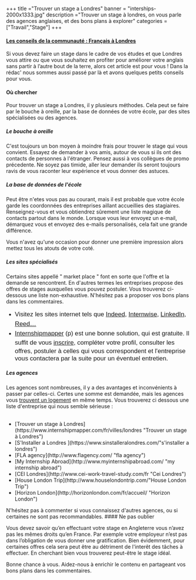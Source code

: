 +++
title ="Trouver un stage a Londres"
banner = "interships-2000x1333.jpg"
description ="Trouver un stage à londres, on vous parle des agences anglaises, et des bons plans à explorer"
categories = ["Travail","Stage"]
+++

#### [Les conseils de la communauté : Français à Londres](https://francais-a-londres.org/c/stage)


Si vous devez faire un stage dans le cadre de vos études et que Londres vous attire ou que vous souhaitez en profiter pour améliorer votre anglais sans partir à l’autre bout de la terre, alors cet article est pour vous ! Dans la rédac' nous sommes aussi passé par là et avons quelques petits conseils pour vous.

<!--
sdsdfs<li><span style="font-weight: 300; line-height: 1.5; font-family: Raleway, sans-serif; font-size: medium;">Commencez par mettre à jour votre CV en anglais ainsi que votre lettre de motivation</span></li>
<li><span style="font-family: Raleway, sans-serif; font-size: 1.07rem; font-weight: 300; line-height: 1.5;">Si vous avez la chance que votre école met à votre disposition des offres de stages, ne les mettez pas de côté avec la conviction de pouvoir trouver mieux. Ce n’est pas si facile que ça de trouver un stage par ses propres moyens.</span></li>
<li><span style="font-size: 1.07rem; font-weight: 300; font-family: Raleway, sans-serif; line-height: 1.5;">Consultez les étudiants de la promotion précédente qui sont eux aussi passer par là. Si leur stage s’est bien passé il est probable que leur entreprise recrute à nouveau des stagiaires. Demandez leur l'email de leur contact.</span></li>
-->




#### Où chercher


Pour trouver un stage a Londres, il y plusieurs méthodes. Cela peut se faire par le bouche à oreille, par la base de données de votre école, par des sites spécialisées ou des agences.

##### Le bouche à oreille

C'est toujours un bon moyen à moindre frais pour trouver le stage qui vous convient. Essayez de demander à vos amis, autour de vous si ils ont des contacts de personnes à l'étranger. Pensez aussi à vos collègues de promo précedente. Ne soyez pas timide, aller leur demander ils seront toujours ravis de vous raconter leur expérience et vous donner des astuces.


##### La base de données de l'école

Peut être  n'etes vous pas au courant, mais il est probable que votre école garde les coordonnées des entreprises aillant accueillies des stagiaires. Renseignez-vous et vous obtiendrez sûrement une liste magique de contacts partout dans le monde. Lorsque vous leur envoyez un e-mail, démarquez vous et envoyez des e-mails personalisés, cela fait une grande différence.

Vous n'avez qu'une occasion pour donner une première impression alors mettez tous les atouts de votre coté.


##### Les sites spécialisés

Certains sites appellé " market place " font en sorte que l'offre et la demande se rencontrent. En d'autres termes les entreprises propose des offres de stages auxquelles vous pouvez postuler. Vous trouverez ci-dessous une liste non-exhaustive. N'hésitez pas a proposer vos bons plans dans les commentaires.

<ul>
<li><span style="font-size: 1.07rem; font-weight: 300; font-family: Raleway, sans-serif; line-height: 1.5;">Visitez les sites internet tels que <a href="https://www.indeed.co.uk/Internship-jobs">Indeed</a>, <a href="http://www.internwise.co.uk/">Internwise</a>, <a href="https://www.linkedin.com/jobs/internship-jobs/?country=gb">LinkedIn</a>, <a href="https://www.reed.co.uk/jobs/internship">Reed…</a></span></li>
<li><span style="font-size: 1.07rem; font-weight: 300; font-family: Raleway, sans-serif; line-height: 1.5;"><a href="https://www.internshipmapper.com/fr/villes/londres">Internshipmapper</a> (p) est une bonne solution, qui est gratuite. Il suffit de vous <a href="https://www.internshipmapper.com/fr/inscription">inscrire</a>, compléter votre profil, consulter les offres, postuler à celles qui vous correspondent et l'entreprise vous contactera par la suite pour un éventuel entretien. </span></li>
</ul>

##### Les agences

Les agences sont nombreuses, il y a des avantages et inconvénients à passer par celles-ci. Certes une somme est demandée, mais les agences vous [trouvent un logement](https://nutspubcrawl.com/fr/blog/logement-a-londres/ "trouver un logement") en même temps. Vous trouverez ci dessous une liste d'entreprise qui nous semble sérieuse :
<ul>
    <li>[Trouver un stage à Londres](https://www.internshipmapper.com/fr/villes/londres "Trouver un stage à Londres")</li>
    <li>[S'Installer a Londres ](https://www.sinstalleralondres.com/"s'installer a londres")</li>
    <li>[FLA agency](http://www.flagency.com/ "fla agency")</li>
    <li>[My Internship Abroad](http://www.myinternshipabroad.com/ "my internship abroad")</li>
    <li>[CEI Londres](http://www.cei-work-travel-study.com/fr "Cei Londres")</li>
    <li>[House London Trip](http://www.houselondontrip.com/"House London Trip")</li>
    <li>[Horizon London](http://horizonlondon.com/fr/accueil/ "Horizon London")</li>

</ul>
N'hésitez pas à commenter si vous connaissez d'autres agences, ou si certaines ne sont pas recommandables.
#### Ne pas oublier

Vous devez savoir qu’en effectuant votre stage en Angleterre vous n’avez pas les mêmes droits qu’en France. Par exemple votre employeur n’est pas dans l’obligation de vous donner une gratification. Bien évidemment, pour certaines offres cela sera
peut être au détriment de l'interêt des tâches à effectuer. En cherchant bien vous trouverez peut-être le stage idéal.


Bonne chance à vous. Aidez-nous à enrichir le contenu en partageant vos bons plans dans les commentaires.
